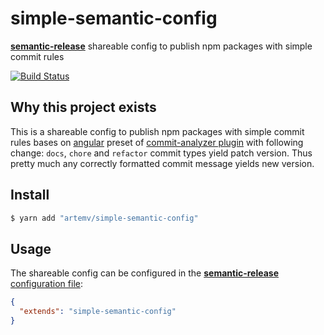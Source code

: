 # simple-semantic-config

[**semantic-release**](https://github.com/semantic-release/semantic-release) shareable config to publish npm packages with simple commit rules

[![Build Status](https://travis-ci.org/artemv/simple-semantic-config.svg?branch=master)](https://travis-ci.org/artemv/simple-semantic-config)

## Why this project exists
This is a shareable config to publish npm packages with simple commit rules bases on 
[angular](https://github.com/conventional-changelog/conventional-changelog/tree/master/packages/conventional-changelog-angular) 
preset of [commit-analyzer plugin](https://github.com/semantic-release/commit-analyzer#usage) with following change:
`docs`, `chore` and `refactor` commit types yield patch version.
Thus pretty much any correctly formatted commit message yields new version.

## Install

```bash
$ yarn add "artemv/simple-semantic-config"
```

## Usage

The shareable config can be configured in the [**semantic-release** configuration file](https://github.com/semantic-release/semantic-release/blob/master/docs/usage/configuration.md#configuration):

```json
{
  "extends": "simple-semantic-config"
}
```
